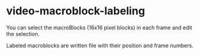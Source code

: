 # video-macroblock-labeling

You can select the macroBlocks (16x16 pixel blocks) in each frame and edit the selection. 

Labeled macroblocks are written file with their position and frame numbers.
